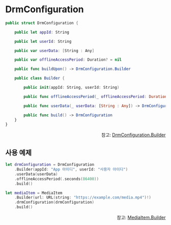 # DrmConfiguration

```swift
public struct DrmConfiguration {

    public let appId: String

    public let userId: String

    public var userData: [String : Any]

    public var offlineAccessPeriod: Duration? = nil

    public func buildUpon() -> DrmConfiguration.Builder

    public class Builder {

        public init(appId: String, userId: String)

        public func offlineAccessPeriod(_ offlineAccessPeriod: Duration?) -> DrmConfiguration.Builder

        public func userData(_ userData: [String : Any]) -> DrmConfiguration.Builder

        public func build() -> DrmConfiguration
    }
}
```

<div align="right">
참고: <a href="../../class/drm-configuration-builder/home.md">DrmConfiguration.Builder</a>
</div>

## 사용 예제
```swift
let drmConfiguration = DrmConfiguration
    .Builder(appId: "App 아이디", userId: "사용자 아이디")
    .userData(userData)
    .offlineAccessPeriod(.seconds(86400))
    .build()

let mediaItem = MediaItem
    .Builder(url: URL(string: "https://example.com/media.mp4")!)
    .drmConfiguration(drmConfiguration)
    .build()
```

<div align="right">
참고: <a href="../../class/media-item-builder/home.md">MediaItem.Builder</a>
</div>
